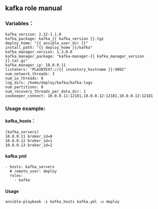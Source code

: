 ## kafka role manual

### Variables：

    kafka_version: 2.12-1.1.0
    kafka_package: kafka_{{ kafka_version }}.tgz
    deploy_home: "{{ ansible_user_dir }}"
    install_path: "{{ deploy_home }}/kafka"
    kafka_manager_version: 1.3.0.6
    kafka_manager_package: "kafka-manager-{{ kafka_manager_version }}.tar.gz"
    kafka_manager_ip: 10.0.0.11
    listeners: "PLAINTEXT://{{ inventory_hostname }}:9092"
    num_network_threads: 3
    num_io_threads: 8
    log_dirs: /home/deploy/kafka/kafka-logs
    num_partitions: 8
    num_recovery_threads_per_data_dir: 1
    zookeeper_connect: 10.0.0.11:12181,10.0.0.12:12181,10.0.0.13:12181

### Usage example:

#### kafka_hosts：

    [kafka_servers]
    10.0.0.11 broker_id=0
    10.0.0.12 broker_id=1
    10.0.0.13 broker_id=2

#### kafka.yml

    - hosts: kafka_servers
      # remote_user: deploy
      roles:
        - kafka

#### Usage

`ansible-playbook -i kafka_hosts kafka.yml -u deploy`
